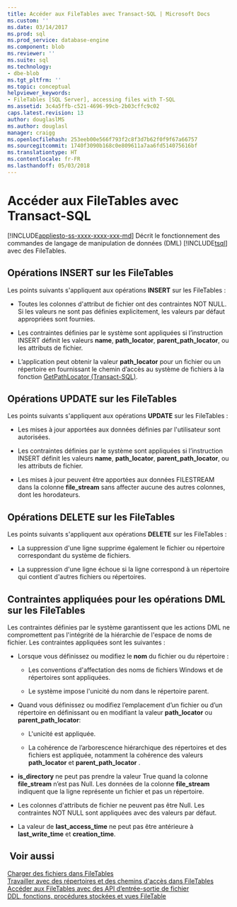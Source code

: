 ```yaml
---
title: Accéder aux FileTables avec Transact-SQL | Microsoft Docs
ms.custom: ''
ms.date: 03/14/2017
ms.prod: sql
ms.prod_service: database-engine
ms.component: blob
ms.reviewer: ''
ms.suite: sql
ms.technology:
- dbe-blob
ms.tgt_pltfrm: ''
ms.topic: conceptual
helpviewer_keywords:
- FileTables [SQL Server], accessing files with T-SQL
ms.assetid: 3c4a5ffb-c521-4696-99cb-2b03cffc9c02
caps.latest.revision: 13
author: douglaslMS
ms.author: douglasl
manager: craigg
ms.openlocfilehash: 253eeb00e566f793f2c8f3d7b62f0f9f67a66757
ms.sourcegitcommit: 1740f3090b168c0e809611a7aa6fd514075616bf
ms.translationtype: HT
ms.contentlocale: fr-FR
ms.lasthandoff: 05/03/2018
---
```

# <a name="access-filetables-with-transact-sql"></a>Accéder aux FileTables avec Transact-SQL
[!INCLUDE[appliesto-ss-xxxx-xxxx-xxx-md](../../includes/appliesto-ss-xxxx-xxxx-xxx-md.md)]
  Décrit le fonctionnement des commandes de langage de manipulation de données (DML) [!INCLUDE[tsql](../../includes/tsql-md.md)] avec des FileTables.  
  
##  <a name="BasicsInsert"></a> Opérations INSERT sur les FileTables  
 Les points suivants s'appliquent aux opérations **INSERT** sur les FileTables :  
  
-   Toutes les colonnes d'attribut de fichier ont des contraintes NOT NULL. Si les valeurs ne sont pas définies explicitement, les valeurs par défaut appropriées sont fournies.  
  
-   Les contraintes définies par le système sont appliquées si l’instruction INSERT définit les valeurs **name**, **path_locator**, **parent_path_locator**, ou les attributs de fichier.  
  
-   L’application peut obtenir la valeur **path_locator** pour un fichier ou un répertoire en fournissant le chemin d’accès au système de fichiers à la fonction [GetPathLocator &#40;Transact-SQL&#41;](../../relational-databases/system-functions/getpathlocator-transact-sql.md).  
  
##  <a name="BasicsUpdate"></a> Opérations UPDATE sur les FileTables  
 Les points suivants s'appliquent aux opérations **UPDATE** sur les FileTables :  
  
-   Les mises à jour apportées aux données définies par l'utilisateur sont autorisées.  
  
-   Les contraintes définies par le système sont appliquées si l’instruction INSERT définit les valeurs **name**, **path_locator**, **parent_path_locator**, ou les attributs de fichier.  
  
-   Les mises à jour peuvent être apportées aux données FILESTREAM dans la colonne **file_stream** sans affecter aucune des autres colonnes, dont les horodateurs.  
  
##  <a name="BasicsDelete"></a> Opérations DELETE sur les FileTables  
 Les points suivants s'appliquent aux opérations **DELETE** sur les FileTables :  
  
-   La suppression d'une ligne supprime également le fichier ou répertoire correspondant du système de fichiers.  
  
-   La suppression d'une ligne échoue si la ligne correspond à un répertoire qui contient d'autres fichiers ou répertoires.  
  
##  <a name="BasicsConstraints"></a> Contraintes appliquées pour les opérations DML sur les FileTables  
 Les contraintes définies par le système garantissent que les actions DML ne compromettent pas l'intégrité de la hiérarchie de l'espace de noms de fichier. Les contraintes appliquées sont les suivantes :  
  
-   Lorsque vous définissez ou modifiez le **nom** du fichier ou du répertoire :  
  
    -   Les conventions d'affectation des noms de fichiers Windows et de répertoires sont appliquées.  
  
    -   Le système impose l'unicité du nom dans le répertoire parent.  
  
-   Quand vous définissez ou modifiez l’emplacement d’un fichier ou d’un répertoire en définissant ou en modifiant la valeur **path_locator** ou **parent_path_locator**:  
  
    -   L'unicité est appliquée.  
  
    -   La cohérence de l’arborescence hiérarchique des répertoires et des fichiers est appliquée, notamment la cohérence des valeurs **path_locator** et **parent_path_locator** .  
  
-   **is_directory** ne peut pas prendre la valeur True quand la colonne **file_stream** n’est pas Null. Les données de la colonne **file_stream** indiquent que la ligne représente un fichier et pas un répertoire.  
  
-   Les colonnes d'attributs de fichier ne peuvent pas être Null. Les contraintes NOT NULL sont appliquées avec des valeurs par défaut.  
  
-   La valeur de **last_access_time** ne peut pas être antérieure à **last_write_time** et **creation_time**.  
  
## <a name="see-also"></a> Voir aussi  
 [Charger des fichiers dans FileTables](../../relational-databases/blob/load-files-into-filetables.md)   
 [Travailler avec des répertoires et des chemins d'accès dans FileTables](../../relational-databases/blob/work-with-directories-and-paths-in-filetables.md)   
 [Accéder aux FileTables avec des API d’entrée-sortie de fichier](../../relational-databases/blob/access-filetables-with-file-input-output-apis.md)   
 [DDL, fonctions, procédures stockées et vues FileTable](../../relational-databases/blob/filetable-ddl-functions-stored-procedures-and-views.md)  
  
  
